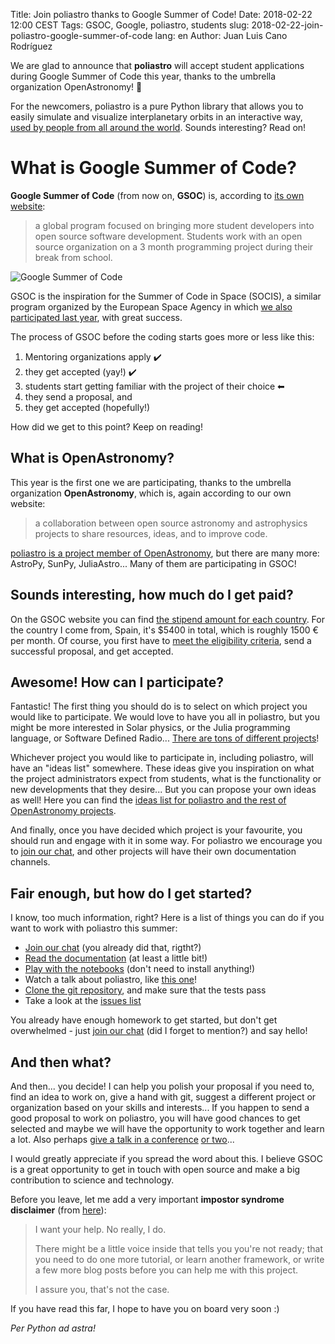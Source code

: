 
Title: Join poliastro thanks to Google Summer of Code!
Date: 2018-02-22 12:00 CEST
Tags: GSOC, Google, poliastro, students
slug: 2018-02-22-join-poliastro-google-summer-of-code
lang: en
Author: Juan Luis Cano Rodríguez

We are glad to announce that **poliastro** will accept student applications during Google Summer of Code this year, thanks to the umbrella organization OpenAstronomy! 🚀

For the newcomers, poliastro is a pure Python library that allows you to easily simulate and visualize interplanetary orbits in an interactive way, [used by people from all around the world](http://docs.poliastro.space/en/v0.8.0/index.html#success-stories). Sounds interesting? Read on!

# What is Google Summer of Code?

**Google Summer of Code** (from now on, **GSOC**) is, according to [its own website](https://summerofcode.withgoogle.com/):

> a global program focused on bringing more student developers into open source software development. Students work with an open source organization on a 3 month programming project during their break from school.

![Google Summer of Code](https://upload.wikimedia.org/wikipedia/commons/1/1e/GSoC.png)

GSOC is the inspiration for the Summer of Code in Space (SOCIS), a similar program organized by the European Space Agency in which [we also participated last year](http://blog.poliastro.space/2017/09/15/2017-09-15-poliastro-070-released-ready-pycones/), with great success.

The process of GSOC before the coding starts goes more or less like this:

1. Mentoring organizations apply ✔️
2. they get accepted (yay!) ✔️
3. students start getting familiar with the project of their choice ⬅
4. they send a proposal, and
5. they get accepted (hopefully!)

How did we get to this point? Keep on reading!

## What is OpenAstronomy?

This year is the first one we are participating, thanks to the umbrella organization **OpenAstronomy**, which is, again according to our own website:

> a collaboration between open source astronomy and astrophysics projects to share resources, ideas, and to improve code.

[poliastro is a project member of OpenAstronomy](http://openastronomy.org/members/), but there are many more: AstroPy, SunPy, JuliaAstro... Many of them are participating in GSOC!

## Sounds interesting, how much do I get paid?

On the GSOC website you can find [the stipend amount for each country](https://developers.google.com/open-source/gsoc/help/student-stipends). For the country I come from, Spain, it's $5400 in total, which is roughly 1500 € per month. Of course, you first have to [meet the eligibility criteria](https://developers.google.com/open-source/gsoc/faq#what_are_the_eligibility_requirements_for_participation), send a successful proposal, and get accepted.

## Awesome! How can I participate?

Fantastic! The first thing you should do is to select on which project you would like to participate. We would love to have you all in poliastro, but you might be more interested in Solar physics, or the Julia programming language, or Software Defined Radio... [There are tons of different projects](https://summerofcode.withgoogle.com/organizations/)!

Whichever project you would like to participate in, including poliastro, will have an "ideas list" somewhere. These ideas give you inspiration on what the project administrators expect from students, what is the functionality or new developments that they desire... But you can propose your own ideas as well! Here you can find the [ideas list for poliastro and the rest of OpenAstronomy projects](http://openastronomy.org/gsoc/gsoc2018/#/projects).

And finally, once you have decided which project is your favourite, you should run and engage with it in some way. For poliastro we encourage you to [join our chat](https://riot.im/app/#/room/#poliastro:matrix.org), and other projects will have their own documentation channels.

## Fair enough, but how do I get started?

I know, too much information, right? Here is a list of things you can do if you want to work with poliastro this summer:

* [Join our chat](https://riot.im/app/#/room/#poliastro:matrix.org) (you already did that, rigtht?)
* [Read the documentation](http://docs.poliastro.space/) (at least a little bit!)
* [Play with the notebooks](https://beta.mybinder.org/v2/gh/poliastro/poliastro/master?filepath=index.ipynb) (don't need to install anything!)
* Watch a talk about poliastro, like [this one](https://youtu.be/lpcp849dnLA)!
* [Clone the git repository](https://github.com/poliastro/poliastro/), and make sure that the tests pass
* Take a look at the [issues list](https://github.com/poliastro/poliastro/issues)

You already have enough homework to get started, but don't get overwhelmed - just [join our chat](https://riot.im/app/#/room/#poliastro:matrix.org) (did I forget to mention?) and say hello!

## And then what?

And then... you decide! I can help you polish your proposal if you need to, find an idea to work on, give a hand with git, suggest a different project or organization based on your skills and interests... If you happen to send a good proposal to work on poliastro, you will have good chances to get selected and maybe we will have the opportunity to work together and learn a lot. Also perhaps [give a talk in a conference](http://2018.es.pycon.org/) [or two](https://www.euroscipy.org/)...

I would greatly appreciate if you spread the word about this. I believe GSOC is a great opportunity to get in touch with open source and make a big contribution to science and technology.

Before you leave, let me add a very important **impostor syndrome disclaimer** (from [here](https://github.com/adriennefriend/imposter-syndrome-disclaimer#how-to-contribute)):

> I want your help. No really, I do.
> 
> There might be a little voice inside that tells you you're not ready;
> that you need to do one more tutorial, or learn another framework, or
> write a few more blog posts before you can help me with this project.
> 
> I assure you, that's not the case.

If you have read this far, I hope to have you on board very soon :)

_Per Python ad astra!_


